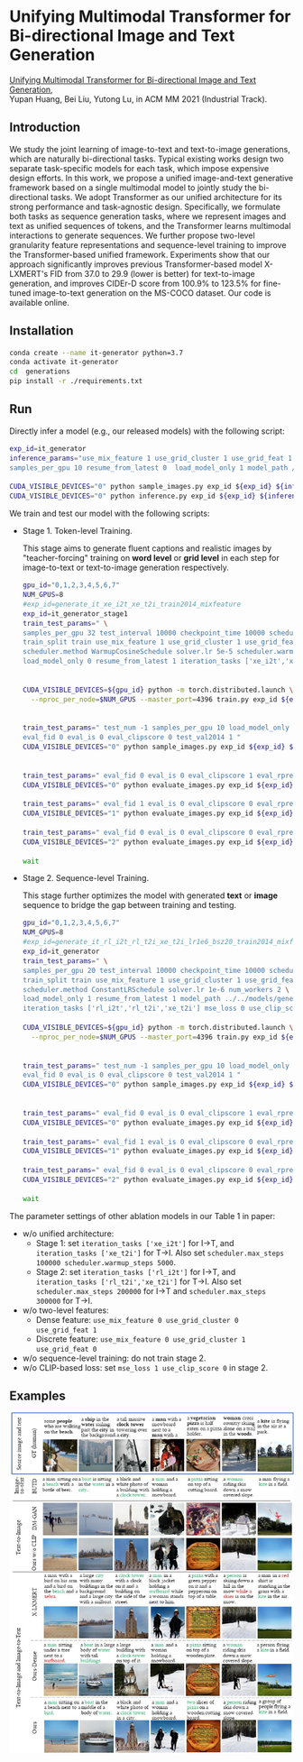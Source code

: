 # Unifying Multimodal Transformer for Bi-directional Image and Text Generation

[Unifying Multimodal Transformer for Bi-directional Image and Text Generation](https://arxiv.org/abs/2110.09753), \
Yupan Huang, Bei Liu, Yutong Lu, in ACM MM 2021 (Industrial Track).


## Introduction
We study the joint learning of image-to-text and text-to-image generations, which are naturally bi-directional tasks. Typical existing works design two separate task-specific models for each task, which impose expensive design efforts. In this work, we propose a unified image-and-text generative framework based on a single multimodal model to jointly study the bi-directional tasks. We adopt Transformer as our unified architecture for its strong performance and task-agnostic design. Specifically, we formulate both tasks as sequence generation tasks, where we represent images and text as unified sequences of tokens, and the Transformer learns multimodal interactions to generate sequences. We further propose two-level granularity feature representations and sequence-level training to improve the Transformer-based unified framework. Experiments show that our approach significantly improves previous Transformer-based model X-LXMERT's FID from 37.0 to 29.9 (lower is better) for text-to-image generation, and improves CIDEr-D score from 100.9% to 123.5% for fine-tuned image-to-text generation on the MS-COCO dataset. Our code is available online.


## Installation

```bash
conda create --name it-generator python=3.7
conda activate it-generator
cd  generations
pip install -r ./requirements.txt
```


## Run

Directly infer a model (e.g., our released models) with the following script:
```bash
exp_id=it_generator
inference_params="use_mix_feature 1 use_grid_cluster 1 use_grid_feat 1 test_num 50 text_length 17 test_val2014 1 \
samples_per_gpu 10 resume_from_latest 0  load_model_only 1 model_path /path/to/models/ours/it_generator.pth "

CUDA_VISIBLE_DEVICES="0" python sample_images.py exp_id ${exp_id} ${inference_params}  # text -> image
CUDA_VISIBLE_DEVICES="0" python inference.py exp_id ${exp_id} ${inference_params}  # image -> text
```

We train and test our model with the following scripts:
* Stage 1. Token-level Training. 
  
  This stage aims to generate fluent captions and realistic images by "teacher-forcing" training on **word level** or **grid level** in each step for image-to-text or text-to-image generation respectively.

  ```bash
  gpu_id="0,1,2,3,4,5,6,7"
  NUM_GPUS=8
  #exp_id=generate_it_xe_i2t_xe_t2i_train2014_mixfeature
  exp_id=it_generator_stage1
  train_test_params=" \
  samples_per_gpu 32 test_interval 10000 checkpoint_time 10000 scheduler.max_steps 200000 \
  train_split train use_mix_feature 1 use_grid_cluster 1 use_grid_feat 1 \
  scheduler.method WarmupCosineSchedule solver.lr 5e-5 scheduler.warmup_steps 10000 \
  load_model_only 0 resume_from_latest 1 iteration_tasks ['xe_i2t','xe_t2i']  "
  
  
  CUDA_VISIBLE_DEVICES=${gpu_id} python -m torch.distributed.launch \
    --nproc_per_node=$NUM_GPUS --master_port=4396 train.py exp_id ${exp_id} ${train_test_params}
  
  
  train_test_params=" test_num -1 samples_per_gpu 10 load_model_only 1 resume_from_latest 1 \
  eval_fid 0 eval_is 0 eval_clipscore 0 test_val2014 1 "
  CUDA_VISIBLE_DEVICES="0" python sample_images.py exp_id ${exp_id} ${train_test_params}
  
  
  train_test_params=" eval_fid 0 eval_is 0 eval_clipscore 1 eval_rprec 0 eval_rprec_hard 0 test_val2014 1 test_num -1 "
  CUDA_VISIBLE_DEVICES="0" python evaluate_images.py exp_id ${exp_id} ${train_test_params} &
  
  train_test_params=" eval_fid 1 eval_is 0 eval_clipscore 0 eval_rprec 0 eval_rprec_hard 0 test_val2014 1 test_num -1 "
  CUDA_VISIBLE_DEVICES="1" python evaluate_images.py exp_id ${exp_id} ${train_test_params} &
  
  train_test_params=" eval_fid 0 eval_is 0 eval_clipscore 0 eval_rprec 1 eval_rprec_hard 1 test_val2014 1 test_num -1 "
  CUDA_VISIBLE_DEVICES="2" python evaluate_images.py exp_id ${exp_id} ${train_test_params} &
  
  wait
  ```

* Stage 2. Sequence-level Training.
  
    This stage further optimizes the model with generated **text** or **image** sequence to bridge the gap between training and testing.
  ```bash
  gpu_id="0,1,2,3,4,5,6,7"
  NUM_GPUS=8
  #exp_id=generate_it_rl_i2t_rl_t2i_xe_t2i_lr1e6_bsz20_train2014_mixfeature_mse0_clip1_50wstep_len16
  exp_id=it_generator
  train_test_params=" \
  samples_per_gpu 20 test_interval 10000 checkpoint_time 10000 scheduler.max_steps 500000 \
  train_split train use_mix_feature 1 use_grid_cluster 1 use_grid_feat 1  \
  scheduler.method ConstantLRSchedule solver.lr 1e-6 num_workers 2 \
  load_model_only 1 resume_from_latest 1 model_path ../../models/generate-it/output/it_generator_stage1/model_0200000.pth \
  iteration_tasks ['rl_i2t','rl_t2i','xe_t2i'] mse_loss 0 use_clip_score 1 text_length 16 "
  
  CUDA_VISIBLE_DEVICES=${gpu_id} python -m torch.distributed.launch \
    --nproc_per_node=$NUM_GPUS --master_port=4396 train.py exp_id ${exp_id} ${train_test_params}
  
  
  train_test_params=" test_num -1 samples_per_gpu 10 load_model_only 1 resume_from_latest 1 \
  eval_fid 0 eval_is 0 eval_clipscore 0 test_val2014 1 "
  CUDA_VISIBLE_DEVICES="0" python sample_images.py exp_id ${exp_id} ${train_test_params}
  
  
  train_test_params=" eval_fid 0 eval_is 0 eval_clipscore 1 eval_rprec 0 eval_rprec_hard 0 test_val2014 1 test_num -1 "
  CUDA_VISIBLE_DEVICES="0" python evaluate_images.py exp_id ${exp_id} ${train_test_params} &
  
  train_test_params=" eval_fid 1 eval_is 0 eval_clipscore 0 eval_rprec 0 eval_rprec_hard 0 test_val2014 1 test_num -1 "
  CUDA_VISIBLE_DEVICES="1" python evaluate_images.py exp_id ${exp_id} ${train_test_params} &
  
  train_test_params=" eval_fid 0 eval_is 0 eval_clipscore 0 eval_rprec 1 eval_rprec_hard 1 test_val2014 1 test_num -1 "
  CUDA_VISIBLE_DEVICES="2" python evaluate_images.py exp_id ${exp_id} ${train_test_params} &
  
  wait
  ```


The parameter settings of other ablation models in our Table 1 in paper:
* w/o unified architecture:
    * Stage 1: set `iteration_tasks ['xe_i2t']` for I->T, and `iteration_tasks ['xe_t2i']` for T->I. Also set `scheduler.max_steps 100000 scheduler.warmup_steps 5000`.
    * Stage 2: set `iteration_tasks ['rl_i2t']` for I->T, and `iteration_tasks ['rl_t2i','xe_t2i']` for T->I. Also set `scheduler.max_steps 200000` for I->T and `scheduler.max_steps 300000` for T->I.
* w/o two-level features:
    * Dense feature: `use_mix_feature 0 use_grid_cluster 0 use_grid_feat 1`
    * Discrete feature: `use_mix_feature 0 use_grid_cluster 1 use_grid_feat 0`
* w/o sequence-level training: do not train stage 2.
* w/o CLIP-based loss: set `mse_loss 1 use_clip_score 0` in stage 2.


## Examples

![](assets/example.jpg)
